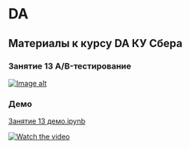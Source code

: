 # DA
## Материалы к курсу DA КУ Сбера 

### Занятие 13 A/B-тестирование

[![Image alt](https://github.com/piton1/DA/blob/main/AB.png)](https://github.com/piton1/DA/blob/Lesson_13/%D0%97%D0%B0%D0%BD%D1%8F%D1%82%D0%B8%D0%B5%2013v5.pdf)

### Демо
[Занятие 13 демо.ipynb](https://github.com/piton1/DA/blob/Lesson_13/%D0%97%D0%B0%D0%BD%D1%8F%D1%82%D0%B8%D0%B5%2013%20%D0%B4%D0%B5%D0%BC%D0%BE.ipynb)

[![Watch the video](https://img.youtube.com/vi/ByJWvbnoiqs/maxresdefault.jpg)](https://youtu.be/ByJWvbnoiqs)
